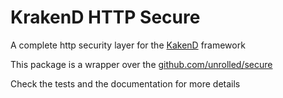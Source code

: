 KrakenD HTTP Secure
====

A complete http security layer for the [KakenD](http://www.krakend.io) framework

This package is a wrapper over the [github.com/unrolled/secure](http://github.com/unrolled/secure)

Check the tests and the documentation for more details